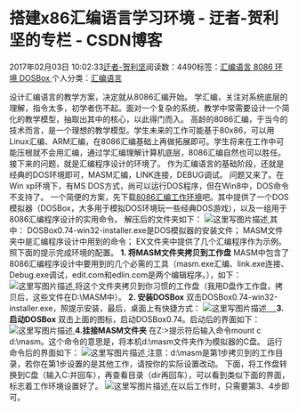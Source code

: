 
# 搭建x86汇编语言学习环境 - 迂者-贺利坚的专栏 - CSDN博客

2017年02月03日 10:02:33[迂者-贺利坚](https://me.csdn.net/sxhelijian)阅读数：4490标签：[汇编语言																](https://so.csdn.net/so/search/s.do?q=汇编语言&t=blog)[8086																](https://so.csdn.net/so/search/s.do?q=8086&t=blog)[环境																](https://so.csdn.net/so/search/s.do?q=环境&t=blog)[DOSBox																](https://so.csdn.net/so/search/s.do?q=DOSBox&t=blog)[
							](https://so.csdn.net/so/search/s.do?q=环境&t=blog)[
																					](https://so.csdn.net/so/search/s.do?q=8086&t=blog)个人分类：[汇编语言																](https://blog.csdn.net/sxhelijian/article/category/6698546)
[
																								](https://so.csdn.net/so/search/s.do?q=8086&t=blog)
[
				](https://so.csdn.net/so/search/s.do?q=汇编语言&t=blog)
[
			](https://so.csdn.net/so/search/s.do?q=汇编语言&t=blog)

设计汇编语言的教学方案，决定就从8086汇编开始。
学汇编，关注对系统底层的理解，指令太多，初学者伤不起。面对一个复杂的系统，教学中常需要设计一个简化的教学模型，抽取出其中的核心，以此得门而入。
高龄的8086汇编，于当今的技术而言，是一个理想的教学模型。学生未来的工作可能基于80x86，可以用Linux汇编、ARM汇编，在8086汇编基础上再做拓展即可。学生将来在工作中可能压根就不会用汇编，通过学汇编理解计算机底层，8086汇编自然也可以胜任。
接下来的问题，就是汇编程序设计的环境了。
作为汇编语言的基础阶段，还就是经典的DOS环境即可，MASM汇编，LINK连接，DEBUG调试。
问题又来了。在Win xp环境下，有MS DOS方式，尚可以运行DOS程序，但在Win8中，DOS命令不支持了。
一个简便的方案，先下载[8086汇编工作环境](http://download.csdn.net/detail/sxhelijian/9746227)吧。其中提供了一个DOS模拟器（DOSBox，大多用于模拟DOS环境玩一些经典DOS游戏），以及一组用于8086汇编程序设计的实用命令。
解压后的文件夹如下：
![这里写图片描述](https://img-blog.csdn.net/20170203093528505?watermark/2/text/aHR0cDovL2Jsb2cuY3Nkbi5uZXQvc3hoZWxpamlhbg==/font/5a6L5L2T/fontsize/400/fill/I0JBQkFCMA==/dissolve/70/gravity/SouthEast)[ ](https://img-blog.csdn.net/20170203093528505?watermark/2/text/aHR0cDovL2Jsb2cuY3Nkbi5uZXQvc3hoZWxpamlhbg==/font/5a6L5L2T/fontsize/400/fill/I0JBQkFCMA==/dissolve/70/gravity/SouthEast)
其中：
DOSBox0.74-win32-installer.exe是DOS模拟器的安装文件；
MASM文件夹中是汇编程序设计中用到的命令；
EX文件夹中提供了几个汇编程序作为示例。
照下面的提示完成环境的配置。
**1. 将MASM文件夹拷贝到工作盘**
MASM中包含了8086汇编程序设计中要用到的几个必需的工具（masm.exe汇编、link.exe连接、Debug.exe调试，edit.com和edlin.com是两个编辑程序。），如下：
![这里写图片描述](https://img-blog.csdn.net/20170203094332806?watermark/2/text/aHR0cDovL2Jsb2cuY3Nkbi5uZXQvc3hoZWxpamlhbg==/font/5a6L5L2T/fontsize/400/fill/I0JBQkFCMA==/dissolve/70/gravity/SouthEast)[ ](https://img-blog.csdn.net/20170203094332806?watermark/2/text/aHR0cDovL2Jsb2cuY3Nkbi5uZXQvc3hoZWxpamlhbg==/font/5a6L5L2T/fontsize/400/fill/I0JBQkFCMA==/dissolve/70/gravity/SouthEast)
将这个文件夹拷贝到你习惯的工作盘（我用D盘作工作盘，拷贝后，这些文件在D:\MASM中）。
**2. 安装DOSBox**
双击DOSBox0.74-win32-installer.exe，照提示安装，最后，桌面上有快捷方式：
![这里写图片描述](https://img-blog.csdn.net/20170203093812579?watermark/2/text/aHR0cDovL2Jsb2cuY3Nkbi5uZXQvc3hoZWxpamlhbg==/font/5a6L5L2T/fontsize/400/fill/I0JBQkFCMA==/dissolve/70/gravity/SouthEast)[　 ](https://img-blog.csdn.net/20170203093812579?watermark/2/text/aHR0cDovL2Jsb2cuY3Nkbi5uZXQvc3hoZWxpamlhbg==/font/5a6L5L2T/fontsize/400/fill/I0JBQkFCMA==/dissolve/70/gravity/SouthEast)
**3. 启动DOSBox**
双击上面的图标，启动DOSBox0.74。启动后的界面如下：
![这里写图片描述](https://img-blog.csdn.net/20170203094955222?watermark/2/text/aHR0cDovL2Jsb2cuY3Nkbi5uZXQvc3hoZWxpamlhbg==/font/5a6L5L2T/fontsize/400/fill/I0JBQkFCMA==/dissolve/70/gravity/SouthEast)[ ](https://img-blog.csdn.net/20170203094955222?watermark/2/text/aHR0cDovL2Jsb2cuY3Nkbi5uZXQvc3hoZWxpamlhbg==/font/5a6L5L2T/fontsize/400/fill/I0JBQkFCMA==/dissolve/70/gravity/SouthEast)
**4.挂接MASM文件夹**
在Z:\>提示符后输入命令mount c d:\masm。这个命令的意思是，将本机d:\masm文件夹作为模拟器的C盘。
运行命令后的界面如下：
![这里写图片描述](https://img-blog.csdn.net/20170203095447603?watermark/2/text/aHR0cDovL2Jsb2cuY3Nkbi5uZXQvc3hoZWxpamlhbg==/font/5a6L5L2T/fontsize/400/fill/I0JBQkFCMA==/dissolve/70/gravity/SouthEast)[ ](https://img-blog.csdn.net/20170203095447603?watermark/2/text/aHR0cDovL2Jsb2cuY3Nkbi5uZXQvc3hoZWxpamlhbg==/font/5a6L5L2T/fontsize/400/fill/I0JBQkFCMA==/dissolve/70/gravity/SouthEast)
注意：d:\masm是第1步拷贝到的工作目录，若你在第1步设置的是其他工作，请按你的实际设置改动。
下面，将工作盘转换到C盘（输入C:并回车），再查看目录（dir再回车），可以看到类似下面的界面，标志着工作环境设置好了。
![这里写图片描述](https://img-blog.csdn.net/20170203095755514?watermark/2/text/aHR0cDovL2Jsb2cuY3Nkbi5uZXQvc3hoZWxpamlhbg==/font/5a6L5L2T/fontsize/400/fill/I0JBQkFCMA==/dissolve/70/gravity/SouthEast)[ ](https://img-blog.csdn.net/20170203095755514?watermark/2/text/aHR0cDovL2Jsb2cuY3Nkbi5uZXQvc3hoZWxpamlhbg==/font/5a6L5L2T/fontsize/400/fill/I0JBQkFCMA==/dissolve/70/gravity/SouthEast)
在以后工作时，只需要第3、4步即可。
[            ](https://img-blog.csdn.net/20170203095755514?watermark/2/text/aHR0cDovL2Jsb2cuY3Nkbi5uZXQvc3hoZWxpamlhbg==/font/5a6L5L2T/fontsize/400/fill/I0JBQkFCMA==/dissolve/70/gravity/SouthEast)

